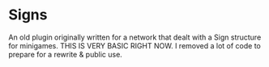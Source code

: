 Signs
=============
An old plugin originally written for a network that dealt with a Sign structure for minigames. THIS IS VERY BASIC RIGHT NOW. I removed a lot of code to prepare for a rewrite & public use.
